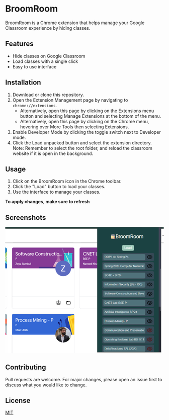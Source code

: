 # BroomRoom

BroomRoom is a Chrome extension that helps manage your Google Classroom experience by hiding classes.

## Features

- Hide classes on Google Classroom
- Load classes with a single click
- Easy to use interface

## Installation

1. Download or clone this repository.
2. Open the Extension Management page by navigating to `chrome://extensions`.
    - Alternatively, open this page by clicking on the Extensions menu button and selecting Manage Extensions at the bottom of the menu.
    - Alternatively, open this page by clicking on the Chrome menu, hovering over More Tools then selecting Extensions.
3. Enable Developer Mode by clicking the toggle switch next to Developer mode.
4. Click the Load unpacked button and select the extension directory.
   Note: Remember to select the root folder, and reload the classroom website if it is open in the background.
## Usage

1. Click on the BroomRoom icon in the Chrome toolbar.
2. Click the "Load" button to load your classes.
3. Use the interface to manage your classes.

  **To apply changes, make sure to refresh**
## Screenshots

![Usage ](image.png)

## Contributing

Pull requests are welcome. For major changes, please open an issue first to discuss what you would like to change.

## License

[MIT](https://choosealicense.com/licenses/mit/)
